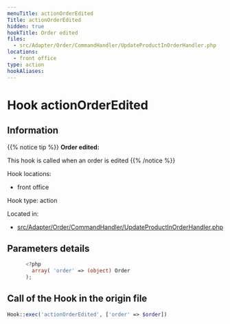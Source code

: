 ```yaml
---
menuTitle: actionOrderEdited
Title: actionOrderEdited
hidden: true
hookTitle: Order edited
files:
  - src/Adapter/Order/CommandHandler/UpdateProductInOrderHandler.php
locations:
  - front office
type: action
hookAliases:
---
```


# Hook actionOrderEdited

## Information

{{% notice tip %}}
**Order edited:** 

This hook is called when an order is edited
{{% /notice %}}

Hook locations: 
  - front office

Hook type: action

Located in: 
  - [src/Adapter/Order/CommandHandler/UpdateProductInOrderHandler.php](https://github.com/PrestaShop/PrestaShop/blob/8.0.x/src/Adapter/Order/CommandHandler/UpdateProductInOrderHandler.php)

## Parameters details

```php
      <?php
        array( 'order' => (object) Order
      );
```

## Call of the Hook in the origin file

```php
Hook::exec('actionOrderEdited', ['order' => $order])
```